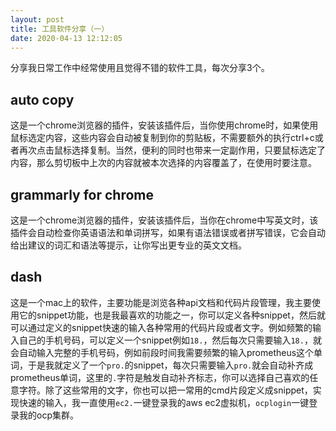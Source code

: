 ```yaml
---
layout: post
title: 工具软件分享（一）
date: 2020-04-13 12:12:05
---
```


分享我日常工作中经常使用且觉得不错的软件工具，每次分享3个。

## auto copy

这是一个chrome浏览器的插件，安装该插件后，当你使用chrome时，如果使用鼠标选定内容，这些内容会自动被复制到你的剪贴板，不需要额外的执行ctrl+c或者再次点击鼠标选择复制。当然，便利的同时也带来一定副作用，只要鼠标选定了内容，那么剪切板中上次的内容就被本次选择的内容覆盖了，在使用时要注意。

## grammarly for chrome

这是一个chrome浏览器的插件，安装该插件后，当你在chrome中写英文时，该插件会自动检查你英语语法和单词拼写，如果有语法错误或者拼写错误，它会自动给出建议的词汇和语法等提示，让你写出更专业的英文文档。

## dash

这是一个mac上的软件，主要功能是浏览各种api文档和代码片段管理，我主要使用它的snippet功能，也是我最喜欢的功能之一，你可以定义各种snippet，然后就可以通过定义的snippet快速的输入各种常用的代码片段或者文字。例如频繁的输入自己的手机号码，可以定义一个snippet例如`18.`，然后每次只需要输入`18.`，就会自动输入完整的手机号码，例如前段时间我需要频繁的输入prometheus这个单词，于是我就定义了一个`pro.`的snippet，每次只需要输入`pro.`就会自动补齐成prometheus单词，这里的`.`字符是触发自动补齐标志，你可以选择自己喜欢的任意字符。除了这些常用的文字，你也可以把一常用的cmd片段定义成snippet，实现快速的输入，我一直使用`ec2.`一键登录我的aws ec2虚拟机，`ocplogin`一键登录我的ocp集群。
